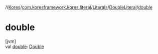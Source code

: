 //[Kores](../../../../index.md)/[com.koresframework.kores.literal](../../index.md)/[Literals](../index.md)/[DoubleLiteral](index.md)/[double](double.md)

# double

[jvm]\
val [double](double.md): [Double](https://kotlinlang.org/api/latest/jvm/stdlib/kotlin/-double/index.html)
